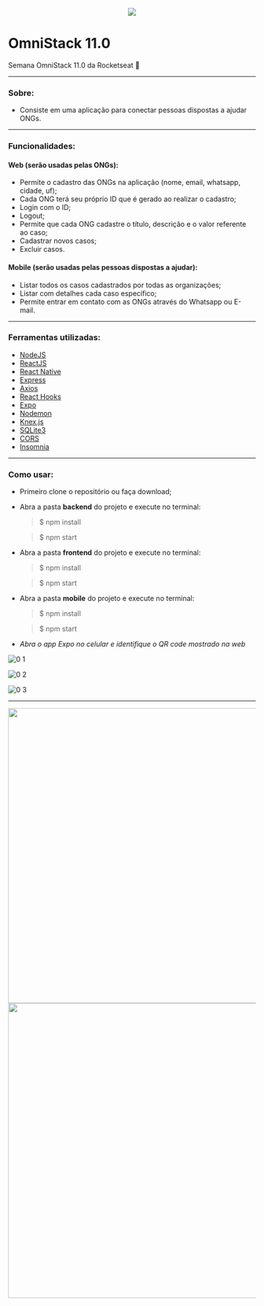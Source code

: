 <p align="center">
  <img src="https://user-images.githubusercontent.com/12499627/78029322-c47a5080-7336-11ea-90dd-617a15e074ce.png">
</p>

# OmniStack 11.0
Semana OmniStack 11.0 da Rocketseat 🚀

<hr/>

### Sobre:
- Consiste em uma aplicação para conectar pessoas dispostas a ajudar ONGs.

<hr/>

### Funcionalidades:
#### Web (serão usadas pelas ONGs):
- Permite o cadastro das ONGs na aplicação (nome, email, whatsapp, cidade, uf);
- Cada ONG terá seu próprio ID que é gerado ao realizar o cadastro;
- Login com o ID;
- Logout;
- Permite que cada ONG cadastre o título, descrição e o valor referente ao caso;
- Cadastrar novos casos;
- Excluir casos.

#### Mobile (serão usadas pelas pessoas dispostas a ajudar):
- Listar todos os casos cadastrados por todas as organizações;
- Listar com detalhes cada caso específico;
- Permite entrar em contato com as ONGs através do Whatsapp ou E-mail.

<hr/>

### Ferramentas utilizadas:
- [NodeJS](https://nodejs.org/en/)
- [ReactJS](https://pt-br.reactjs.org/)
- [React Native](https://reactnative.dev/)
- [Express](https://expressjs.com/)
- [Axios](https://github.com/axios/axios)
- [React Hooks](https://pt-br.reactjs.org/docs/hooks-intro.html)
- [Expo](https://expo.io/)
- [Nodemon](https://nodemon.io/)
- [Knex.js](http://knexjs.org/)
- [SQLite3](https://www.sqlite.org/)
- [CORS](https://developer.mozilla.org/pt-BR/docs/Web/HTTP/Controle_Acesso_CORS)
- [Insomnia](https://insomnia.rest/)

<hr/>

### Como usar:
- Primeiro clone o repositório ou faça download;
- Abra a pasta <b>backend</b> do projeto e execute no terminal:
  > $ npm install
  
  > $ npm start
  
- Abra a pasta <b>frontend</b> do projeto e execute no terminal:
  > $ npm install
  
  > $ npm start
  
- Abra a pasta <b>mobile</b> do projeto e execute no terminal:
  > $ npm install
  
  > $ npm start
  
- <i>Abra o app Expo no celular e identifique o QR code mostrado na web</i>

![0 1](https://user-images.githubusercontent.com/12499627/78061594-ce667880-7363-11ea-92ed-9cd401817eef.PNG)


![0 2](https://user-images.githubusercontent.com/12499627/78061598-d2929600-7363-11ea-8dd6-6f3ee45b0a9a.PNG)


![0 3](https://user-images.githubusercontent.com/12499627/78061608-d6beb380-7363-11ea-9a14-a9d35f564e7e.PNG)

<hr/>

<p align="row">
  <img align="left" height="600" wigth="600" src="https://user-images.githubusercontent.com/12499627/78072145-fad6c080-7374-11ea-9390-f1fc96d577ef.jpg">

  <img align="right" height="600" wigth="600" src="https://user-images.githubusercontent.com/12499627/78072997-6ff6c580-7376-11ea-85a1-39c435c53f64.jpg">
</p>

